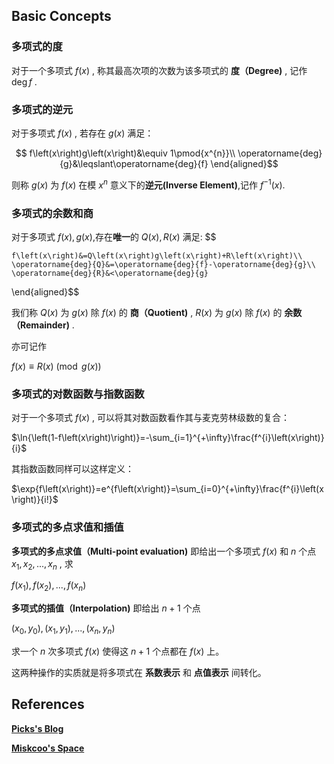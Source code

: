 ## Basic Concepts

### 多项式的度

对于一个多项式 $f\left(x\right)$ , 称其最高次项的次数为该多项式的 **度（Degree)** , 记作 $\operatorname{deg}{f}$ .

### 多项式的逆元

对于多项式 $f\left(x\right)$ , 若存在 $g\left(x\right)$ 满足：

$$
    f\left(x\right)g\left(x\right)&\equiv 1\pmod{x^{n}}\\
    \operatorname{deg}{g}&\leqslant\operatorname{deg}{f}
\end{aligned}$$

则称 $g\left(x\right)$ 为 $f\left(x\right)$ 在模 $x^{n}$ 意义下的**逆元(Inverse Element)**,记作 $f^{-1}\left(x\right)$.

### 多项式的余数和商

对于多项式 $f\left(x\right),g\left(x\right)$,存在**唯一**的 $Q\left(x\right),R\left(x\right)$ 满足:
$$

    f\left(x\right)&=Q\left(x\right)g\left(x\right)+R\left(x\right)\\
    \operatorname{deg}{Q}&=\operatorname{deg}{f}-\operatorname{deg}{g}\\
    \operatorname{deg}{R}&<\operatorname{deg}{g}

\\end{aligned}$$

我们称 $Q\left(x\right)$ 为 $g\left(x\right)$ 除 $f\left(x\right)$ 的 **商（Quotient)** , $R\left(x\right)$ 为 $g\left(x\right)$ 除 $f\left(x\right)$ 的 **余数（Remainder)** .

亦可记作

 $f\left(x\right)\equiv R\left(x\right)\pmod{g\left(x\right)}$ 

### <span id="ln-exp">多项式的对数函数与指数函数</span>

对于一个多项式 $f\left(x\right)$ , 可以将其对数函数看作其与麦克劳林级数的复合：

 $\ln{\left(1-f\left(x\right)\right)}=-\sum_{i=1}^{+\infty}\frac{f^{i}\left(x\right)}{i}$ 

其指数函数同样可以这样定义：

 $\exp{f\left(x\right)}=e^{f\left(x\right)}=\sum_{i=0}^{+\infty}\frac{f^{i}\left(x\right)}{i!}$ 

### 多项式的多点求值和插值

 **多项式的多点求值（Multi-point evaluation)** 即给出一个多项式 $f\left(x\right)$ 和 $n$ 个点 $x_{1},x_{2},...,x_{n}$ , 求

 $f\left(x_{1}\right),f\left(x_{2}\right),...,f\left(x_{n}\right)$ 

 **多项式的插值（Interpolation)** 即给出 $n+1$ 个点

 $\left(x_{0},y_{0}\right),\left(x_{1},y_{1}\right),...,\left(x_{n},y_{n}\right)$ 

求一个 $n$ 次多项式 $f\left(x\right)$ 使得这 $n+1$ 个点都在 $f\left(x\right)$ 上。

这两种操作的实质就是将多项式在 **系数表示** 和 **点值表示** 间转化。

## References

[ **Picks's Blog** ](https://picks.logdown.com)

[ **Miskcoo's Space** ](https://blog.miskcoo.com)
